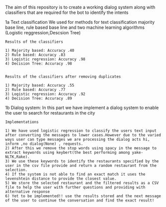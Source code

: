 The aim of this repository is to create a working dialog system along with classifiers that are required for the bot to identify the intents

1a Text classification
    We used for methods for text classification majority base line, rule based base line and two machine learning algorithms (Logistic reggression,Descsion Tree)

    Results of the classifiers

    1) Majority based: Accuracy .40
    2) Rule based: Accuracy .83
    3) Logistic regression: Accuracy .98
    4) Decision Tree: Accuracy .98 


    Results of the classifiers after removing duplicates

    1) Majority based: Accuracy .55
    2) Rule based: Accuracy .77
    3) Logistic regression: Accuracy .92
    4) Decision Tree: Accuracy .89 

1b Dialog system:
    In this part we have implement a dialog system to enable the user to search for restaurants in the city

    Implementations

    1) We have used logistic regression to classify the users text input after converting the messages to lower cases.However due to the varied ways user can type messages we are processing the dialog acts hi, inform ,no dialog(None) , requests.
    2) After this we remove the stop words using spacy in the message to extract keywords using keybert(the best performing among yake-NLTK,Rake).
    3) We use these keywords to identify the restaurants specified by the user in the csv file provide and return a random restaurant from the selection.
    4) If the system is not able to find an exact match it uses the levenshtein distance to provide the closest value.
    5) We store the selected restaurant and the filtered results as a CSV file to help the user with further questions and providing with alternative response
    6) Yet to be implemented!! use the results stored and the next message of the user to continue the conversation and find the exact result!